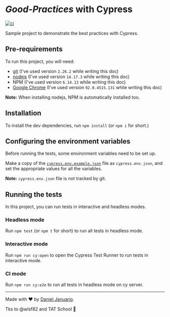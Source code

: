 # _Good-Practices_ with Cypress

[![ci](https://github.com/januariod/cypress-good-practices/actions/workflows/ci.yml/badge.svg?branch=main)](https://github.com/januariod/cypress-good-practices/actions/workflows/ci.yml)

Sample project to demonstrate the best practices with Cypress.

## Pre-requirements

To run this project, you will need:

- [git](https://git-scm.com/downloads) (I've used version `2.26.2` while writing this doc)
- [nodejs](https://nodejs.org/en/) (I've used version `14.17.3` while writing this doc)
- NPM (I've used version `6.14.13` while writing this doc)
- [Google Chrome](https://www.google.com/intl/en_us/chrome/) (I've used version `92.0.4515.131` while writing this doc)

**Note:** When installing nodejs, NPM is automatically installed too.

## Installation

To install the dev dependencies, run `npm install` (or `npm i` for short.)

## Configuring the environment variables

Before running the tests, some environment variables need to be set up.

Make a copy of the [`cypress.env.example.json`](./cypress.env.example.json) file as `cypress.env.json`, and set the appropriate values for all the variables.

**Note:** `cypress.env.json` file is not tracked by git.

## Running the tests

In this project, you can run tests in interactive and headless modes.
### Headless mode

Run `npm test` (or `npm t` for short) to run all tests in headless mode.

### Interactive mode

Run `npm run cy:open` to open the Cypress Test Runner to run tests in interactive mode.

### CI mode

Run `npm run cy:e2e` to run all tests in headless mode on cy server.

___

Made with ❤️ by [Daniel Januario](https://github.com/januariod).

Tks to @wlsf82 and TAT School :love_you_gesture:
